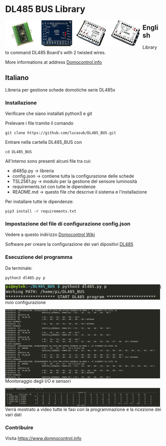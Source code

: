 DL485 BUS Library
=================

<div>
    <img src="document/image/DL485P.png" width="22%" style="float:left;" />
    <img src="document/image/DL485M.png" width="22%" style="float:left;" />
    <img src="document/image/DL485B.png" width="22%" style="float:left;" />
    <img src="document/image/DL485R.png" width="22%" style="float:left;" />
</div>

## English

Library to command DL485 Board's with 2 twisted wires.

More informations at address <a href="https://www.domocontrol.info">Domocontrol.info</a>


## Italiano

Libreria per gestione schede domotiche serie DL485x

### Installazione

Verificare che siano installati python3 e git

Prelevare i file tramite il comando

```
git clone https://github.com/lucasub/DL485_BUS.git
```

Entrare nella cartella DL485_BUS con

```
cd DL485_BUS
```

All'interno sono presenti alcuni file tra cui:
- dl485p.py -> libreria
- config.json -> contiene tutta la configurazione delle schede
- TSL2561.py -> modulo per la gestione del sensore luminosità
- requirements.txt con tutte le dipendenze
- README.md -> questo file che descrive il sistema e l'installazione

Per installare tutte le dipendenze:

```
pip3 install -r requirements.txt
```

### Impostazione del file di configurazione config.json

Vedere a questo indirizzo <a href="https://www.domocontrol.info/wiki">Domocontrol Wiki</a>

Software per creare la configurazione dei vari dipositivi <a href="https://dl485.dmy-tek.it">DL485</a>

### Esecuzione del programma

Da terminale:

```
python3 dl485.py p
```

<img src="document/image/DL485_execute.png" width="500px" style="float:left;" />

Invio configurazione

<img src="document/image/DL485_invio_configurazione.png" width="500px" style="float:left;" />

Monitoraggio degli I/O e sensori

<img src="document/image/DL485_monitor.png" width="500px" style="float:left;" />


Verrà mostrato a video tutte le fasi con la programmazione e la ricezione dei vari dati


### Contribuire

Visita https://www.domnocontrol.info
